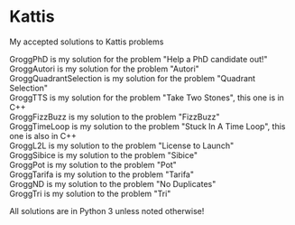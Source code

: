 # Kattis

My accepted solutions to Kattis problems <br/>

GroggPhD is my solution for the problem "Help a PhD candidate out!" <br/>
GroggAutori is my solution for the problem "Autori" <br/>
GroggQuadrantSelection is my solution for the problem "Quadrant Selection" <br/>
GroggTTS is my solution for the problem "Take Two Stones", this one is in C++ <br/>
GroggFizzBuzz is my solution to the problem "FizzBuzz" <br/>
GroggTimeLoop is my solution to the problem "Stuck In A Time Loop", this one is also in C++ <br/>
GroggL2L is my solution to the problem "License to Launch" <br/>
GroggSibice is my solution to the problem "Sibice" <br/>
GroggPot is my solution to the problem "Pot" <br/>
GroggTarifa is my solution to the problem "Tarifa" <br/>
GroggND is my solution to the problem "No Duplicates" <br/>
GroggTri is my solution to the problem "Tri" <br/>

All solutions are in Python 3 unless noted otherwise!
